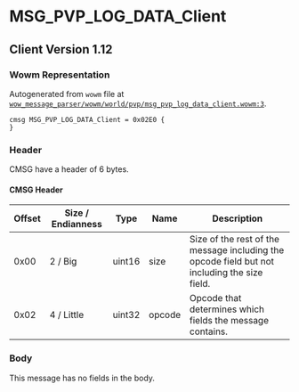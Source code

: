 # MSG_PVP_LOG_DATA_Client

## Client Version 1.12

### Wowm Representation

Autogenerated from `wowm` file at [`wow_message_parser/wowm/world/pvp/msg_pvp_log_data_client.wowm:3`](https://github.com/gtker/wow_messages/tree/main/wow_message_parser/wowm/world/pvp/msg_pvp_log_data_client.wowm#L3).
```rust,ignore
cmsg MSG_PVP_LOG_DATA_Client = 0x02E0 {
}
```
### Header

CMSG have a header of 6 bytes.

#### CMSG Header

| Offset | Size / Endianness | Type   | Name   | Description |
| ------ | ----------------- | ------ | ------ | ----------- |
| 0x00   | 2 / Big           | uint16 | size   | Size of the rest of the message including the opcode field but not including the size field.|
| 0x02   | 4 / Little        | uint32 | opcode | Opcode that determines which fields the message contains.|

### Body

This message has no fields in the body.

